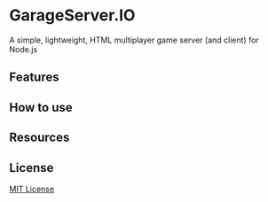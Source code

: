 # GarageServer.IO
A simple, lightweight, HTML multiplayer game server (and client) for Node.js

Features
--------


How to use
----------


Resources
---------


License
-------

[MIT License](https://github.com/jbillmann/GarageServer.IO/blob/master/LICENSE.md)
